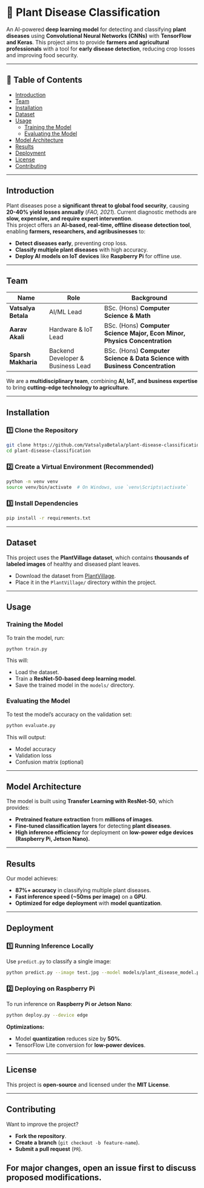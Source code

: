 # **🌱 Plant Disease Classification**
An AI-powered **deep learning model** for detecting and classifying **plant diseases** using **Convolutional Neural Networks (CNNs)** with **TensorFlow and Keras**. This project aims to provide **farmers and agricultural professionals** with a tool for **early disease detection**, reducing crop losses and improving food security.

---

## **📑 Table of Contents**
- [Introduction](#introduction)
- [Team](#team)
- [Installation](#installation)
- [Dataset](#dataset)
- [Usage](#usage)
  - [Training the Model](#training-the-model)
  - [Evaluating the Model](#evaluating-the-model)
- [Model Architecture](#model-architecture)
- [Results](#results)
- [Deployment](#deployment)
- [License](#license)
- [Contributing](#contributing)

---

## **Introduction**
Plant diseases pose a **significant threat to global food security**, causing **20-40% yield losses annually** (*FAO, 2021*). Current diagnostic methods are **slow, expensive, and require expert intervention**.  
This project offers an **AI-based, real-time, offline disease detection tool**, enabling **farmers, researchers, and agribusinesses** to:
- **Detect diseases early**, preventing crop loss.
- **Classify multiple plant diseases** with high accuracy.
- **Deploy AI models on IoT devices** like **Raspberry Pi** for offline use.

---

## **Team**
| Name | Role | Background |
|------|------|------------|
| **Vatsalya Betala** | AI/ML Lead | BSc. (Hons) **Computer Science & Math** |
| **Aarav Akali** | Hardware & IoT Lead | BSc. (Hons) **Computer Science Major, Econ Minor, Physics Concentration** |
| **Sparsh Makharia** | Backend Developer & Business Lead | BSc. (Hons) **Computer Science & Data Science with Business Concentration** |

We are a **multidisciplinary team**, combining **AI, IoT, and business expertise** to bring **cutting-edge technology to agriculture**.

---

## **Installation**
### **1️⃣ Clone the Repository**
```bash
git clone https://github.com/VatsalyaBetala/plant-disease-classification.git
cd plant-disease-classification
```

### **2️⃣ Create a Virtual Environment (Recommended)**
```bash
python -m venv venv
source venv/bin/activate  # On Windows, use `venv\Scripts\activate`
```

### **3️⃣ Install Dependencies**
```bash
pip install -r requirements.txt
```

---

## **Dataset**
This project uses the **PlantVillage dataset**, which contains **thousands of labeled images** of healthy and diseased plant leaves.  
- Download the dataset from [PlantVillage](https://www.plantvillage.org/).
- Place it in the `PlantVillage/` directory within the project.

---

## **Usage**
### **Training the Model**
To train the model, run:
```bash
python train.py
```
This will:
- Load the dataset.
- Train a **ResNet-50-based deep learning model**.
- Save the trained model in the `models/` directory.

### **Evaluating the Model**
To test the model’s accuracy on the validation set:
```bash
python evaluate.py
```
This will output:
- Model accuracy
- Validation loss
- Confusion matrix (optional)

---

## **Model Architecture**
The model is built using **Transfer Learning with ResNet-50**, which provides:
- **Pretrained feature extraction** from **millions of images**.
- **Fine-tuned classification layers** for detecting **plant diseases**.
- **High inference efficiency** for deployment on **low-power edge devices (Raspberry Pi, Jetson Nano).**

---

## **Results**
Our model achieves:
- **87%+ accuracy** in classifying multiple plant diseases.
- **Fast inference speed (~50ms per image)** on a **GPU**.
- **Optimized for edge deployment** with **model quantization**.

---

## **Deployment**
### **1️⃣ Running Inference Locally**
Use `predict.py` to classify a single image:
```bash
python predict.py --image test.jpg --model models/plant_disease_model.pth
```

### **2️⃣ Deploying on Raspberry Pi**
To run inference on **Raspberry Pi or Jetson Nano**:
```bash
python deploy.py --device edge
```
**Optimizations:**
- Model **quantization** reduces size by **50%**.
- TensorFlow Lite conversion for **low-power devices**.

---

## **License**
This project is **open-source** and licensed under the **MIT License**.

---

## **Contributing**
Want to improve the project?  
- **Fork the repository**.
- **Create a branch** (`git checkout -b feature-name`).
- **Submit a pull request** (`PR`).

For major changes, open an **issue** first to discuss proposed modifications.
---
